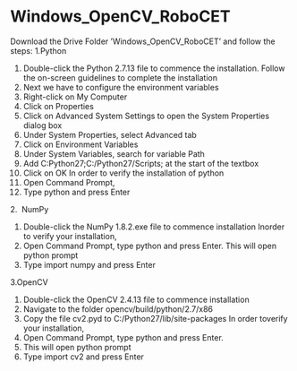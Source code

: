 # Windows_OpenCV_RoboCET

Download the Drive Folder ’Windows_OpenCV_RoboCET’​ and follow the steps:
1.Python
  1. Double-click the Python 2.7.13 file to commence the installation. Follow the
  on-screen guidelines to complete the installation
  2. Next we have to configure the environment variables
  3. Right-click on My Computer
  4. Click on Properties
  5. Click on Advanced System Settings to open the System Properties dialog box
  6. Under System Properties, select Advanced tab
  7. Click on Environment Variables
  8. Under System Variables, search for variable Path
  9. Add C:Python27;C:/Python27/Scripts; at the start of the textbox
  10. Click on OK
In​ ​order​ ​to​ ​verify​ ​the​ ​installation​ ​of​ ​python
  1. Open Command Prompt,
  2. Type python and press Enter

2.​ ​ NumPy
  1. Double-click the NumPy 1.8.2.exe file to commence installation
In​ ​order​ ​to​ ​verify​ ​your​ ​installation,
  1. Open Command Prompt, type python and press Enter. This will open python prompt
  2. Type import numpy and press Enter

3.OpenCV
  1. Double-click the OpenCV 2.4.13 file to commence installation
  2. Navigate to the folder opencv/build/python/2.7/x86
  3. Copy the file cv2.pyd to C:/Python27/lib/site-packages
In​ ​order​ ​to​ ​verify​ ​your​ ​installation,
  1. Open Command Prompt, type python and press Enter.
  2. This will open python prompt
  3. Type import cv2 and press Enter
